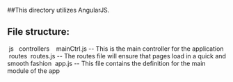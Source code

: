 ##This directory utilizes AngularJS. 

## File structure:
&nbsp;js
&nbsp;&nbsp;controllers
&nbsp;&nbsp;&nbsp;mainCtrl.js -- This is the main controller for the application
&nbsp;routes
&nbsp;routes.js -- The routes file will ensure that pages load in a quick and smooth fashion
&nbsp;app.js -- This file contains the definition for the main module of the app 
